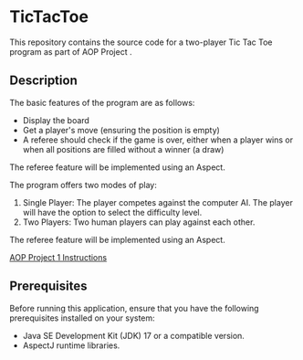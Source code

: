 # TicTacToe

This repository contains the source code for a two-player Tic Tac Toe program as part of AOP Project .

## Description

The basic features of the program are as follows:

- Display the board
- Get a player's move (ensuring the position is empty)
- A referee should check if the game is over, either when a player wins or when all positions are filled without a winner (a draw)

The referee feature will be implemented using an Aspect.

The program offers two modes of play:
1. Single Player: The player competes against the computer AI. The player will have the option to select the difficulty level.
2. Two Players: Two human players can play against each other.

The referee feature will be implemented using an Aspect.

[AOP Project 1 Instructions](https://github.com/DSappington/TicTacToe/blob/main/5%20AOP%20Project%2011.pdf)

## Prerequisites

Before running this application, ensure that you have the following prerequisites installed on your system:

- Java SE Development Kit (JDK) 17 or a compatible version.
- AspectJ runtime libraries.



